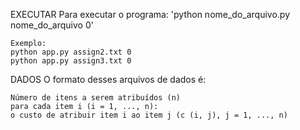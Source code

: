 EXECUTAR
    Para executar o programa:
    'python nome_do_arquivo.py nome_do_arquivo 0' 

    Exemplo:
    python app.py assign2.txt 0
    python app.py assign3.txt 0

DADOS
    O formato desses arquivos de dados é:

    Número de itens a serem atribuídos (n)
    para cada item i (i = 1, ..., n):
    o custo de atribuir item i ao item j (c (i, j), j = 1, ..., n)
